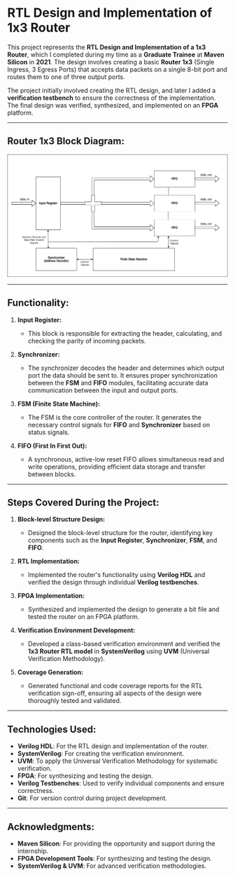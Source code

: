 # RTL Design and Implementation of 1x3 Router

This project represents the **RTL Design and Implementation of a 1x3 Router**, which I completed during my time as a **Graduate Trainee** at **Maven Silicon** in **2021**. The design involves creating a basic **Router 1x3** (Single Ingress, 3 Egress Ports) that accepts data packets on a single 8-bit port and routes them to one of three output ports.

The project initially involved creating the RTL design, and later I added a **verification testbench** to ensure the correctness of the implementation. The final design was verified, synthesized, and implemented on an **FPGA** platform.

---

## Router 1x3 Block Diagram:
![Router 1x3 Block Diagram](./router.png?raw=true)

---

## Functionality:

1. **Input Register:**
   - This block is responsible for extracting the header, calculating, and checking the parity of incoming packets.
   
2. **Synchronizer:**
   - The synchronizer decodes the header and determines which output port the data should be sent to. It ensures proper synchronization between the **FSM** and **FIFO** modules, facilitating accurate data communication between the input and output ports.
   
3. **FSM (Finite State Machine):**
   - The FSM is the core controller of the router. It generates the necessary control signals for **FIFO** and **Synchronizer** based on status signals.
   
4. **FIFO (First In First Out):**
   - A synchronous, active-low reset FIFO allows simultaneous read and write operations, providing efficient data storage and transfer between blocks.

---

## Steps Covered During the Project:

1. **Block-level Structure Design:**
   - Designed the block-level structure for the router, identifying key components such as the **Input Register**, **Synchronizer**, **FSM**, and **FIFO**.

2. **RTL Implementation:**
   - Implemented the router's functionality using **Verilog HDL** and verified the design through individual **Verilog testbenches**.

3. **FPGA Implementation:**
   - Synthesized and implemented the design to generate a bit file and tested the router on an FPGA platform.

4. **Verification Environment Development:**
   - Developed a class-based verification environment and verified the **1x3 Router RTL model** in **SystemVerilog** using **UVM** (Universal Verification Methodology).

5. **Coverage Generation:**
   - Generated functional and code coverage reports for the RTL verification sign-off, ensuring all aspects of the design were thoroughly tested and validated.

---

## Technologies Used:

- **Verilog HDL**: For the RTL design and implementation of the router.
- **SystemVerilog**: For creating the verification environment.
- **UVM**: To apply the Universal Verification Methodology for systematic verification.
- **FPGA**: For synthesizing and testing the design.
- **Verilog Testbenches**: Used to verify individual components and ensure correctness.
- **Git**: For version control during project development.

---

## Acknowledgments:

- **Maven Silicon**: For providing the opportunity and support during the internship.
- **FPGA Development Tools**: For synthesizing and testing the design.
- **SystemVerilog & UVM**: For advanced verification methodologies.

